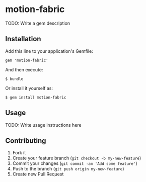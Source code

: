 # motion-fabric

TODO: Write a gem description

## Installation

Add this line to your application's Gemfile:

    gem 'motion-fabric'

And then execute:

    $ bundle

Or install it yourself as:

    $ gem install motion-fabric

## Usage

TODO: Write usage instructions here

## Contributing

1. Fork it
2. Create your feature branch (`git checkout -b my-new-feature`)
3. Commit your changes (`git commit -am 'Add some feature'`)
4. Push to the branch (`git push origin my-new-feature`)
5. Create new Pull Request
